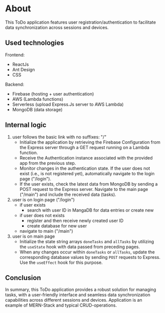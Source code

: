 # About
This ToDo application features user registration/authentication to facilitate data synchronization across sessions and devices.

## Used technologies
Frontend: 
  * ReactJs
  * Ant Design
  * CSS

Backend: 
  * Firebase (hosting + user authentication)
  * AWS (Lambda functions)
  * Serverless (upload Express.Js server to AWS Lambda)
  * MongoDB (data storage)
    
## Internal logic

1) user follows the basic link with no suffixes: "/"
    - Initialize the application by retrieving the Firebase Configuration from the Express server through a GET request running on a Lambda function.
    - Receive the Authentication instance associated with the provided app from the previous step.
    - Monitor changes in the authentication state. If the user does not exist (i.e., is not registered yet), automatically navigate to the login page ("/login").
    - If the user exists, check the latest data from MongoDB by sending a POST request to the Express server. Navigate to the main page ("/main") and include the received data (tasks).
2) user is on login page ("/login")
    - if user exists
      - search with user ID in MangaDB for data entries or create new
    - if user does not exists
      - register and then receive newly created user ID
      - create database for new user
    - navigate to main ("/main")
3) user is on main page  
     - Initialize the state string arrays `doneTasks` and `allTasks` by utilizing the `useState` hook with data passed from preceding pages.
     - When any changes occur within `doneTasks` or `allTasks`, update the corresponding database values by sending `POST` requests to Express. Use the `useEffect` hook for this purpose.

## Conclusion 
In summary, this ToDo application provides a robust solution for managing tasks, with a user-friendly interface and seamless data synchronization capabilities across different sessions and devices. Application is an example of MERN-Stack and typical CRUD-operations. 
